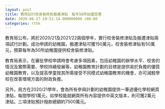 ```yaml
---
layout: post
title: 教局試行校舍裝修和搬遷津貼　每年50所幼園受惠
date: 2020-08-27 19:51:14.000000000 +08:00
categories: rthk
---
```


教育局公布，將於2020/21及2021/22兩個學年，實行校舍裝修津貼及搬遷津貼兩項試行計劃。成功申請的幼稚園，搬遷津貼可獲150萬元，校舍裝修津貼有50萬元，預算每年為50所幼稚園提供校舍裝修津貼。

教育局表示，在審批學校申請時會考慮多項因素，包括幼稚園的辦學水平、校舍的情況及實際需要、學校持續發展等。幼稚園教育計劃的目標是提供易於負擔的優質幼稚園教育，以及提高學童按其所需接受不同模式幼稚園教育的機會，亦可減輕學校在改善環境方面的財政負擔。

另外，局方在2020/21學年，會為所有參與計劃的幼稚園提供一筆過優化學校網頁津貼，每間學校1萬元，如學校能就網頁所有內容提供中英文版本，則可獲2萬元津貼。三項津貼預計撥款總額約7500萬元。
